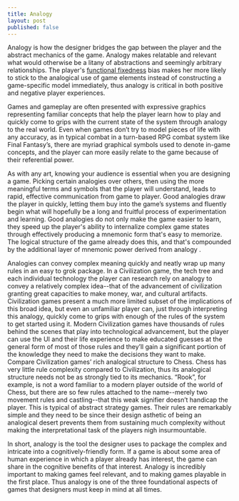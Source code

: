 ```yaml
---
title: Analogy
layout: post
published: false
---
```


Analogy is how the designer bridges the gap between the player and the abstract mechanics of the game. Analogy makes relatable and relevant what would otherwise be a litany of abstractions and seemingly arbitrary relationships. The player's [functional fixedness](https://en.wikipedia.org/wiki/Functional_fixedness) bias makes her more likely to stick to the analogical use of game elements instead of constructing a game-specific model immediately, thus analogy is critical in both positive and negative player experiences.

Games and gameplay are often presented with expressive graphics representing familiar concepts that help the player learn how to play and quickly come to grips with the current state of the system through analogy to the real world. Even when games don’t try to model pieces of life with any accuracy, as in typical combat in a turn-based RPG combat system like Final Fantasy’s, there are myriad graphical symbols used to denote in-game concepts, and the player can more easily relate to the game because of their referential power.

As with any art, knowing your audience is essential when you are designing a game. Picking certain analogies over others, then using the more meaningful terms and symbols that the player will understand, leads to rapid, effective communication from game to player. Good analogies draw the player in quickly, letting them buy into the game’s systems and fluently begin what will hopefully be a long and fruitful process of experimentation and learning. Good analogies do not only make the game easier to learn, they speed up the player's ability to internalize complex game states through effectively producing a mnemonic form that's easy to memorize. The logical structure of the game already does this, and that's compounded by the additional layer of mnemonic power derived from analogy .

Analogies can convey complex meaning quickly and neatly wrap up many rules in an easy to grok package. In a Civilization game, the tech tree and each individual technology the player can research rely on analogy to convey a relatively complex idea--that of the advancement of civilization granting great capacities to make money, war, and cultural artifacts. Civilization games present a much more limited subset of the implications of this broad idea, but even an unfamiliar player can, just through interpreting this analogy, quickly come to grips with enough of the rules of the system to get started using it. Modern Civilization games have thousands of rules behind the scenes that play into technological advancement, but the player can use the UI and their life experience to make educated guesses at the general form of most of those rules and they’ll gain a significant portion of the knowledge they need to make the decisions they want to make. Compare Civilization games’ rich analogical structure to Chess. Chess has very little rule complexity compared to Civilization, thus its analogical structure needs not be as strongly tied to its mechanics. “Rook”, for example, is not a word familiar to a modern player outside of the world of Chess, but there are so few rules attached to the name--merely two movement rules and castling--that this weak signifier doesn’t handicap the player. This is typical of abstract strategy games. Their rules are remarkably simple and they need to be since their design asthetic of being an analogical desert prevents them from sustaining much complexity without making the interpretational task of the players nigh insurmountable.

In short, analogy is the tool the designer uses to package the complex and intricate into a cognitively-friendly form. If a game is about some area of human experience in which a player already has interest, the game can share in the cognitive benefits of that interest. Analogy is incredibly important to making games feel relevant, and to making games playable in the first place. Thus analogy is one of the three foundational aspects of games that designers must keep in mind at all times.
